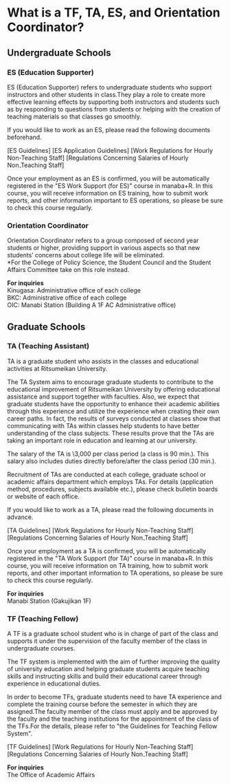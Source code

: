# What is a TF, TA, ES, and Orientation Coordinator?

## Undergraduate Schools

### ES (Education Supporter)

ES (Education Supporter) refers to undergraduate students who support instructors and other students in class.They play a role to create more effective learning effects by supporting both instructors and students such as by responding to questions from students or helping with the creation of teaching materials so that classes go smoothly.

If you would like to work as an ES, please read the following documents beforehand.

[ES Guidelines]
[ES Application Guidelines]
[Work Regulations for Hourly Non-Teaching Staff]
[Regulations Concerning Salaries of Hourly Non₋Teaching Staff]


Once your employment as an ES is confirmed, you will be automatically registered in the "ES Work Support (for ES)" course in manaba+R. In this course, you will receive information on ES training, how to submit work reports, and other information important to ES operations, so please be sure to check this course regularly.

### Orientation Coordinator

Orientation Coordinator refers to a group composed of second year students or higher, providing support in various aspects so that new students’ concerns about college life will be eliminated.  
*For the College of Policy Science, the Student Council and the Student Affairs Committee take on this role instead.

**For inquiries**  
Kinugasa: Administrative office of each college  
BKC: Administrative office of each college  
OIC: Manabi Station (Building A 1F AC Administrative office)

## Graduate Schools

### TA (Teaching Assistant)

TA is a graduate student who assists in the classes and educational activities at Ritsumeikan University.

The TA System aims to encourage graduate students to contribute to the educational improvement of Ritsumeikan University by offering educational assistance and support together with faculties. Also, we expect that graduate students have the opportunity to enhance their academic abilities through this experience and utilize the experience when creating their own career paths. In fact, the results of surveys conducted at classes show that communicating with TAs within classes help students to have better understanding of the class subjects. These results prove that the TAs are taking an important role in education and learning at our university.

The salary of the TA is \3,000 per class period (a class is 90 min.). This salary also includes duties directly before/after the class period (30 min.).

Recruitment of TAs are conducted at each college, graduate school or academic affairs department which employs TAs. For details (application method, procedures, subjects available etc.), please check bulletin boards or website of each office.

If you would like to work as a TA, please read the following documents in advance.

[TA Guidelines]
[Work Regulations for Hourly Non-Teaching Staff] 
[Regulations Concerning Salaries of Hourly Non₋Teaching Staff]


Once your employment as a TA is confirmed, you will be automatically registered in the "TA Work Support (for TA)" course in manaba+R. In this course, you will receive information on TA training, how to submit work reports, and other important information to TA operations, so please be sure to check this course regularly.

**For inquiries**  
Manabi Station (Gakujikan 1F)

### TF (Teaching Fellow)

A TF is a graduate school student who is in charge of part of the class and supports it under the supervision of the faculty member of the class in undergraduate courses.

The TF system is implemented with the aim of further improving the quality of university education and helping graduate students acquire teaching skills and instructing skills and build their educational career through experience in educational duties.

In order to become TFs, graduate students need to have TA experience and complete the training course before the semester in which they are assigned.The faculty member of the class must apply and be approved by the faculty and the teaching institutions for the appointment of the class of the TFs.For the details, please refer to "the Guidelines for Teaching Fellow System".

[TF Guidelines]
[Work Regulations for Hourly Non-Teaching Staff]
[Regulations Concerning Salaries of Hourly Non₋Teaching Staff]


**For inquiries**  
The Office of Academic Affairs